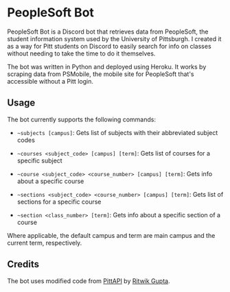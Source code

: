 # PeopleSoft Bot

PeopleSoft Bot is a Discord bot that retrieves data from PeopleSoft, the student information system used by the University of Pittsburgh.
I created it as a way for Pitt students on Discord to easily search for info on classes without needing to take the time to do it themselves.

The bot was written in Python and deployed using Heroku.
It works by scraping data from PSMobile, the mobile site for PeopleSoft that's accessible without a Pitt login.

## Usage

The bot currently supports the following commands:

- `~subjects [campus]`: Gets list of subjects with their abbreviated subject codes

- `~courses <subject_code> [campus] [term]`: Gets list of courses for a specific subject

- `~course <subject_code> <course_number> [campus] [term]`: Gets info about a specific course

- `~sections <subject_code> <course_number> [campus] [term]`: Gets list of sections for a specific course

- `~section <class_number> [term]`: Gets info about a specific section of a course

Where applicable, the default campus and term are main campus and the current term, respectively.

## Credits

The bot uses modified code from [PittAPI](https://github.com/pittcsc/PittAPI) by [Ritwik Gupta](https://github.com/RitwikGupta).
